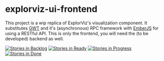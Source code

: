 # explorviz-ui-frontend

This project is a wip replica of ExplorViz's visualization component. It substitutes [GWT](http://www.gwtproject.org/) and it's (asynchronous) RPC framework with [EmberJS](https://www.emberjs.com/) for using a RESTful API. This is only the frontend, you will need the (to be developed) backend as well.

[![Stories in Backlog](https://badge.waffle.io/ExplorViz/explorviz-ui-frontend.png?label=ready&title=Backlog)](http://waffle.io/ExplorViz/explorviz-ui-frontend)
[![Stories in Ready](https://badge.waffle.io/ExplorViz/explorviz-ui-frontend.png?label=ready&title=Ready)](http://waffle.io/ExplorViz/explorviz-ui-frontend)
[![Stories in Progress](https://badge.waffle.io/ExplorViz/explorviz-ui-frontend.png?label=ready&title=In%20Progress)](http://waffle.io/ExplorViz/explorviz-ui-frontend)
[![Stories in Done](https://badge.waffle.io/ExplorViz/explorviz-ui-frontend.png?label=ready&title=Done)](http://waffle.io/ExplorViz/explorviz-ui-frontend)
